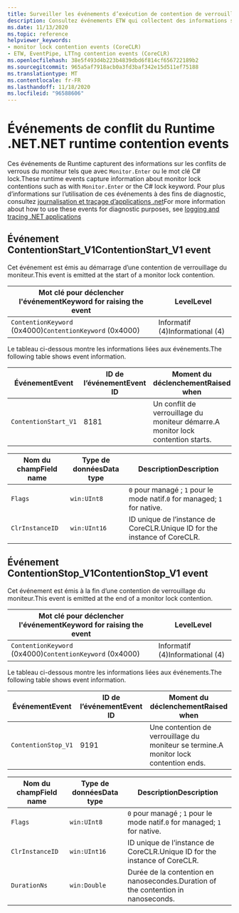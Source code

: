 ```yaml
---
title: Surveiller les événements d’exécution de contention de verrouillage
description: Consultez événements ETW qui collectent des informations spécifiques aux conflits de verrouillage de l’analyse.
ms.date: 11/13/2020
ms.topic: reference
helpviewer_keywords:
- monitor lock contention events (CoreCLR)
- ETW, EventPipe, LTTng contention events (CoreCLR)
ms.openlocfilehash: 38e5f493d4b223b4839dbd6f814cf656722189b2
ms.sourcegitcommit: 965a5af7918acb0a3fd3baf342e15d511ef75188
ms.translationtype: MT
ms.contentlocale: fr-FR
ms.lasthandoff: 11/18/2020
ms.locfileid: "96588606"
---
```

# <a name="net-runtime-contention-events"></a><span data-ttu-id="4490a-103">Événements de conflit du Runtime .NET</span><span class="sxs-lookup"><span data-stu-id="4490a-103">.NET runtime contention events</span></span>

<span data-ttu-id="4490a-104">Ces événements de Runtime capturent des informations sur les conflits de verrous du moniteur tels que avec `Monitor.Enter` ou le mot clé C# lock.</span><span class="sxs-lookup"><span data-stu-id="4490a-104">These runtime events capture information about monitor lock contentions such as with `Monitor.Enter` or the C# lock keyword.</span></span> <span data-ttu-id="4490a-105">Pour plus d’informations sur l’utilisation de ces événements à des fins de diagnostic, consultez [journalisation et traçage d’applications .net](../../core/diagnostics/logging-tracing.md)</span><span class="sxs-lookup"><span data-stu-id="4490a-105">For more information about how to use these events for diagnostic purposes, see [logging and tracing .NET applications](../../core/diagnostics/logging-tracing.md)</span></span>

## <a name="contentionstart_v1-event"></a><span data-ttu-id="4490a-106">Événement ContentionStart_V1</span><span class="sxs-lookup"><span data-stu-id="4490a-106">ContentionStart_V1 event</span></span>

<span data-ttu-id="4490a-107">Cet événement est émis au démarrage d’une contention de verrouillage du moniteur.</span><span class="sxs-lookup"><span data-stu-id="4490a-107">This event is emitted at the start of a monitor lock contention.</span></span>

|<span data-ttu-id="4490a-108">Mot clé pour déclencher l'événement</span><span class="sxs-lookup"><span data-stu-id="4490a-108">Keyword for raising the event</span></span>|<span data-ttu-id="4490a-109">Level</span><span class="sxs-lookup"><span data-stu-id="4490a-109">Level</span></span>|
|-----------------------------------|-----------|
|<span data-ttu-id="4490a-110">`ContentionKeyword` (0x4000)</span><span class="sxs-lookup"><span data-stu-id="4490a-110">`ContentionKeyword` (0x4000)</span></span>|<span data-ttu-id="4490a-111">Informatif (4)</span><span class="sxs-lookup"><span data-stu-id="4490a-111">Informational (4)</span></span>|

 <span data-ttu-id="4490a-112">Le tableau ci-dessous montre les informations liées aux événements.</span><span class="sxs-lookup"><span data-stu-id="4490a-112">The following table shows event information.</span></span>

|<span data-ttu-id="4490a-113">Événement</span><span class="sxs-lookup"><span data-stu-id="4490a-113">Event</span></span>|<span data-ttu-id="4490a-114">ID de l’événement</span><span class="sxs-lookup"><span data-stu-id="4490a-114">Event ID</span></span>|<span data-ttu-id="4490a-115">Moment du déclenchement</span><span class="sxs-lookup"><span data-stu-id="4490a-115">Raised when</span></span>|
|-----------|--------------|-----------------|
|`ContentionStart_V1`|<span data-ttu-id="4490a-116">81</span><span class="sxs-lookup"><span data-stu-id="4490a-116">81</span></span>|<span data-ttu-id="4490a-117">Un conflit de verrouillage du moniteur démarre.</span><span class="sxs-lookup"><span data-stu-id="4490a-117">A monitor lock contention starts.</span></span>|

|<span data-ttu-id="4490a-118">Nom du champ</span><span class="sxs-lookup"><span data-stu-id="4490a-118">Field name</span></span>|<span data-ttu-id="4490a-119">Type de données</span><span class="sxs-lookup"><span data-stu-id="4490a-119">Data type</span></span>|<span data-ttu-id="4490a-120">Description</span><span class="sxs-lookup"><span data-stu-id="4490a-120">Description</span></span>|
|----------------|---------------|-----------------|
|`Flags`|`win:UInt8`|<span data-ttu-id="4490a-121">`0` pour managé ; `1` pour le mode natif.</span><span class="sxs-lookup"><span data-stu-id="4490a-121">`0` for managed; `1` for native.</span></span>|
|`ClrInstanceID`|`win:UInt16`|<span data-ttu-id="4490a-122">ID unique de l’instance de CoreCLR.</span><span class="sxs-lookup"><span data-stu-id="4490a-122">Unique ID for the instance of CoreCLR.</span></span>|

## <a name="contentionstop_v1-event"></a><span data-ttu-id="4490a-123">Événement ContentionStop_V1</span><span class="sxs-lookup"><span data-stu-id="4490a-123">ContentionStop_V1 event</span></span>

<span data-ttu-id="4490a-124">Cet événement est émis à la fin d’une contention de verrouillage du moniteur.</span><span class="sxs-lookup"><span data-stu-id="4490a-124">This event is emitted at the end of a monitor lock contention.</span></span>

|<span data-ttu-id="4490a-125">Mot clé pour déclencher l'événement</span><span class="sxs-lookup"><span data-stu-id="4490a-125">Keyword for raising the event</span></span>|<span data-ttu-id="4490a-126">Level</span><span class="sxs-lookup"><span data-stu-id="4490a-126">Level</span></span>|
|-----------------------------------|-----------|
|<span data-ttu-id="4490a-127">`ContentionKeyword` (0x4000)</span><span class="sxs-lookup"><span data-stu-id="4490a-127">`ContentionKeyword` (0x4000)</span></span>|<span data-ttu-id="4490a-128">Informatif (4)</span><span class="sxs-lookup"><span data-stu-id="4490a-128">Informational (4)</span></span>|

 <span data-ttu-id="4490a-129">Le tableau ci-dessous montre les informations liées aux événements.</span><span class="sxs-lookup"><span data-stu-id="4490a-129">The following table shows event information.</span></span>

|<span data-ttu-id="4490a-130">Événement</span><span class="sxs-lookup"><span data-stu-id="4490a-130">Event</span></span>|<span data-ttu-id="4490a-131">ID de l’événement</span><span class="sxs-lookup"><span data-stu-id="4490a-131">Event ID</span></span>|<span data-ttu-id="4490a-132">Moment du déclenchement</span><span class="sxs-lookup"><span data-stu-id="4490a-132">Raised when</span></span>|
|-----------|--------------|-----------------|
|`ContentionStop_V1`|<span data-ttu-id="4490a-133">91</span><span class="sxs-lookup"><span data-stu-id="4490a-133">91</span></span>|<span data-ttu-id="4490a-134">Une contention de verrouillage du moniteur se termine.</span><span class="sxs-lookup"><span data-stu-id="4490a-134">A monitor lock contention ends.</span></span>|

|<span data-ttu-id="4490a-135">Nom du champ</span><span class="sxs-lookup"><span data-stu-id="4490a-135">Field name</span></span>|<span data-ttu-id="4490a-136">Type de données</span><span class="sxs-lookup"><span data-stu-id="4490a-136">Data type</span></span>|<span data-ttu-id="4490a-137">Description</span><span class="sxs-lookup"><span data-stu-id="4490a-137">Description</span></span>|
|----------------|---------------|-----------------|
|`Flags`|`win:UInt8`|<span data-ttu-id="4490a-138">`0` pour managé ; `1` pour le mode natif.</span><span class="sxs-lookup"><span data-stu-id="4490a-138">`0` for managed; `1` for native.</span></span>|
|`ClrInstanceID`|`win:UInt16`|<span data-ttu-id="4490a-139">ID unique de l’instance de CoreCLR.</span><span class="sxs-lookup"><span data-stu-id="4490a-139">Unique ID for the instance of CoreCLR.</span></span>|
|`DurationNs`|`win:Double`|<span data-ttu-id="4490a-140">Durée de la contention en nanosecondes.</span><span class="sxs-lookup"><span data-stu-id="4490a-140">Duration of the contention in nanoseconds.</span></span>|
